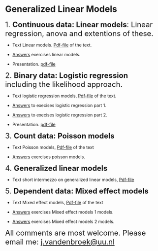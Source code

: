 Generalized Linear Models
================

<font size="5"> 1. **Continuous data: Linear models**: Linear
regression, anova and extentions of these.</font>

  - Text Linear models. [Pdf-file](linmod.pdf) of the text.

  - [Answers](Answer-linmod.md) exercises linear models.

  - Presentation. [pdf-file](linmod-pres.pdf)

<font size="5"> 2. **Binary data: Logistic regression** including the
likelihood approach.</font>

  - Text logistic regression models, [Pdf-file](logreg.pdf) of the text.

  - [Answers](Answer-logreg1.md) to execises logistic regression part 1.

  - [Answers](Answer-logreg1.md) to execises logistic regression part 2.

  - Presentation. [pdf-file](logreg-pres.pdf)

<font size="5"> 3. **Count data: Poisson models**</font>

  - Text Poisson models, [Pdf-file](poisson.pdf) of the text

  - [Answers](Answer-poisson.md) exercises poisson models.

<font size="5"> 4. **Generalized linear models**</font>

  - Text short intermezzo on generalized linear models,
    [Pdf-file](genlinmod.pdf)

<font size="5"> 5. **Dependent data: Mixed effect models**</font>

  - Text Mixed effect models, [Pdf-file](Dependent_data.pdf) of the text

  - [Answers](Answer-mixedmodels1.md) exercises Mixed effect models 1
    models.

  - [Answers](Answer-mixedmodels2.md) exercises Mixed effect models 2
    models.

<font size="5"> All comments are most welcome. Please email me:
<j.vandenbroek@uu.nl></font>
